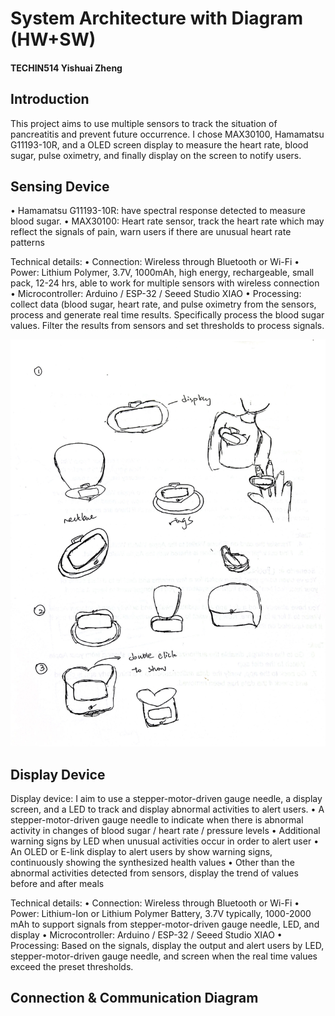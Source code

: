 # System Architecture with Diagram (HW+SW)

#### TECHIN514 Yishuai Zheng

## Introduction
This project aims to use multiple sensors to track the situation of pancreatitis and prevent future occurrence. I chose MAX30100, Hamamatsu G11193-10R, and a OLED screen display to measure the heart rate, blood sugar, pulse oximetry, and finally display on the screen to notify users.

## Sensing Device
• Hamamatsu G11193-10R: have spectral response detected to measure blood sugar. 
•   MAX30100: Heart rate sensor, track the heart rate which may reflect the signals of pain, warn users if there are unusual heart rate patterns

Technical details:
•   Connection: Wireless through Bluetooth or Wi-Fi
•  Power: Lithium Polymer, 3.7V, 1000mAh, high energy, rechargeable, small pack, 12-24 hrs, able to work for multiple sensors with wireless connection
•   Microcontroller: Arduino / ESP-32 / Seeed Studio XIAO
•   Processing: collect data (blood sugar, heart rate, and pulse oximetry from the sensors, process and generate real time results. Specifically process the blood sugar values. Filter the results from sensors and set thresholds to process signals.

![1](assets/IMG_9128.jpg)


## Display Device
Display device: I aim to use a stepper-motor-driven gauge needle, a display screen, and a LED to track and display abnormal activities to alert users.
•   A stepper-motor-driven gauge needle to indicate when there is abnormal activity in changes of blood sugar / heart rate / pressure levels
•   Additional warning signs by LED when unusual activities occur in order to alert user
•   An OLED or E-link display to alert users by show warning signs, continuously showing the synthesized health values
•   Other than the abnormal activities detected from sensors, display the trend of values before and after meals
 
Technical details:
•   Connection: Wireless through Bluetooth or Wi-Fi
•  Power: Lithium-Ion or Lithium Polymer Battery, 3.7V typically, 1000-2000 mAh to support signals from stepper-motor-driven gauge needle, LED, and display
•   Microcontroller: Arduino / ESP-32 / Seeed Studio XIAO
•   Processing: Based on the signals, display the output and alert users by LED, stepper-motor-driven gauge needle, and screen when the real time values exceed the preset thresholds.



## Connection & Communication Diagram



